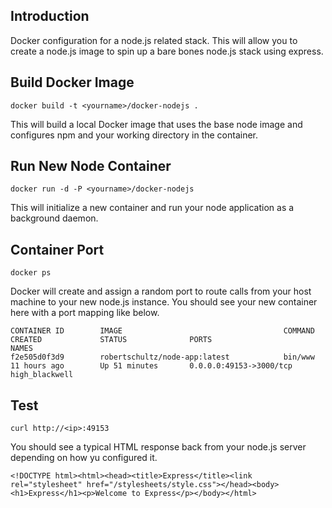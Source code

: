 Introduction
---

Docker configuration for a node.js related stack. This will allow you to create a node.js image to spin up a bare bones node.js stack using express.

Build Docker Image
---
    docker build -t <yourname>/docker-nodejs .

This will build a local Docker image that uses the base node image and configures npm and your working directory in the container.

Run New Node Container
---
    docker run -d -P <yourname>/docker-nodejs

This will initialize a new container and run your node application as a background daemon.

Container Port
---
    docker ps

Docker will create and assign a random port to route calls from your host machine to your new node.js instance. You should see your new container here with a port mapping like below.

    CONTAINER ID        IMAGE                                    COMMAND             CREATED             STATUS              PORTS                     NAMES
    f2e505d0f3d9        robertschultz/node-app:latest            bin/www             11 hours ago        Up 51 minutes       0.0.0.0:49153->3000/tcp   high_blackwell

Test
---
    curl http://<ip>:49153

You should see a typical HTML response back from your node.js server depending on how yu configured it.

    <!DOCTYPE html><html><head><title>Express</title><link rel="stylesheet" href="/stylesheets/style.css"></head><body><h1>Express</h1><p>Welcome to Express</p></body></html>
